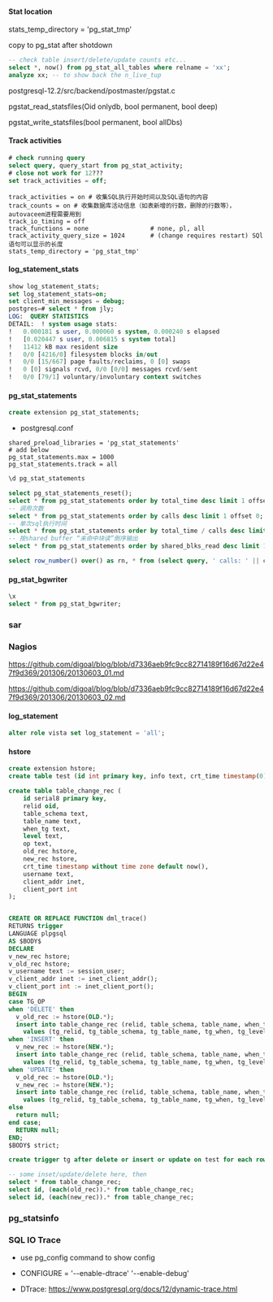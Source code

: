 

#### Stat location

stats_temp_directory = 'pg_stat_tmp'

copy to pg_stat after shotdown

```sql
-- check table insert/delete/update counts etc...
select *, now() from pg_stat_all_tables where relname = 'xx';
analyze xx; -- to show back the n_live_tup
```

postgresql-12.2/src/backend/postmaster/pgstat.c

pgstat_read_statsfiles(Oid onlydb, bool permanent, bool deep)

pgstat_write_statsfiles(bool permanent, bool allDbs)

#### Track activities

```sql
# check running query
select query, query_start from pg_stat_activity;
# close not work for 12???
set track_activities = off;
```

```properties
track_activities = on # 收集SQL执行开始时间以及SQL语句的内容
track_counts = on # 收集数据库活动信息（如表新增的行数，删除的行数等）， autovaceem进程需要用到
track_io_timing = off
track_functions = none                 # none, pl, all
track_activity_query_size = 1024       # (change requires restart) SQl语句可以显示的长度
stats_temp_directory = 'pg_stat_tmp'
```

#### log_statement_stats

```sql
show log_statement_stats;
set log_statement_stats=on;
set client_min_messages = debug;
postgres=# select * from jly;
LOG:  QUERY STATISTICS
DETAIL:  ! system usage stats:
!	0.000181 s user, 0.000060 s system, 0.000240 s elapsed
!	[0.020447 s user, 0.006815 s system total]
!	11412 kB max resident size
!	0/0 [4216/0] filesystem blocks in/out
!	0/0 [15/667] page faults/reclaims, 0 [0] swaps
!	0 [0] signals rcvd, 0/0 [0/0] messages rcvd/sent
!	0/0 [79/1] voluntary/involuntary context switches
```

#### pg_stat_statements

```sql
create extension pg_stat_statements;
```

- postgresql.conf

```properties
shared_preload_libraries = 'pg_stat_statements'
# add below
pg_stat_statements.max = 1000
pg_stat_statements.track = all
```

```sql
\d pg_stat_statements 

select pg_stat_statements_reset();
select * from pg_stat_statements order by total_time desc limit 1 offset 0;
-- 调用次数
select * from pg_stat_statements order by calls desc limit 1 offset 0;
-- 单次sql执行时间
select * from pg_stat_statements order by total_time / calls desc limit 1 offset 0;
-- 按shared buffer “未命中块读”倒序输出
select * from pg_stat_statements order by shared_blks_read desc limit 1 offset 0;

select row_number() over() as rn, * from (select query, ' calls: ' || calls || ' total_time_ms:' || round(total_time::numeric, 2) ||' avg_time_ms:'||round((total_time::numeric/calls),2) as stats from pg_stat_statements order by total_time desc limit 20) t;
```

#### pg_stat_bgwriter

```sql
\x
select * from pg_stat_bgwriter;
```



### sar



### Nagios

https://github.com/digoal/blog/blob/d7336aeb9fc9cc82714189f16d67d22e47f9d369/201306/20130603_01.md

https://github.com/digoal/blog/blob/d7336aeb9fc9cc82714189f16d67d22e47f9d369/201306/20130603_02.md



#### log_statement

```sql
alter role vista set log_statement = 'all';
```

#### hstore

```sql
create extension hstore;
create table test (id int primary key, info text, crt_time timestamp(0));

create table table_change_rec (
    id serial8 primary key,
    relid oid,
    table_schema text,
    table_name text,
    when_tg text,
    level text,
    op text,
    old_rec hstore,
    new_rec hstore,
    crt_time timestamp without time zone default now(),
    username text,
    client_addr inet,
    client_port int
);


CREATE OR REPLACE FUNCTION dml_trace()  
RETURNS trigger  
LANGUAGE plpgsql  
AS $BODY$  
DECLARE  
v_new_rec hstore;  
v_old_rec hstore;  
v_username text := session_user;  
v_client_addr inet := inet_client_addr();  
v_client_port int := inet_client_port();  
BEGIN  
case TG_OP  
when 'DELETE' then   
  v_old_rec := hstore(OLD.*);  
  insert into table_change_rec (relid, table_schema, table_name, when_tg, level, op, old_rec, username, client_addr, client_port)  
    values (tg_relid, tg_table_schema, tg_table_name, tg_when, tg_level, tg_op, v_old_rec, v_username, v_client_addr, v_client_port);  
when 'INSERT' then   
  v_new_rec := hstore(NEW.*);  
  insert into table_change_rec (relid, table_schema, table_name, when_tg, level, op, new_rec, username, client_addr, client_port)  
    values (tg_relid, tg_table_schema, tg_table_name, tg_when, tg_level, tg_op, v_new_rec, v_username, v_client_addr, v_client_port);  
when 'UPDATE' then   
  v_old_rec := hstore(OLD.*);  
  v_new_rec := hstore(NEW.*);  
  insert into table_change_rec (relid, table_schema, table_name, when_tg, level, op, old_rec, new_rec, username, client_addr, client_port)  
    values (tg_relid, tg_table_schema, tg_table_name, tg_when, tg_level, tg_op, v_old_rec, v_new_rec, v_username, v_client_addr, v_client_port);  
else  
  return null;  
end case;  
  RETURN null;  
END;  
$BODY$ strict;

create trigger tg after delete or insert or update on test for each row execute procedure dml_trace();

-- some inset/update/delete here, then
select * from table_change_rec;
select id, (each(old_rec)).* from table_change_rec;
select id, (each(new_rec)).* from table_change_rec;
```

### pg_statsinfo



### SQL IO Trace

- use pg_config command to show config
- CONFIGURE  = '--enable-dtrace' '--enable-debug'

- DTrace: https://www.postgresql.org/docs/12/dynamic-trace.html